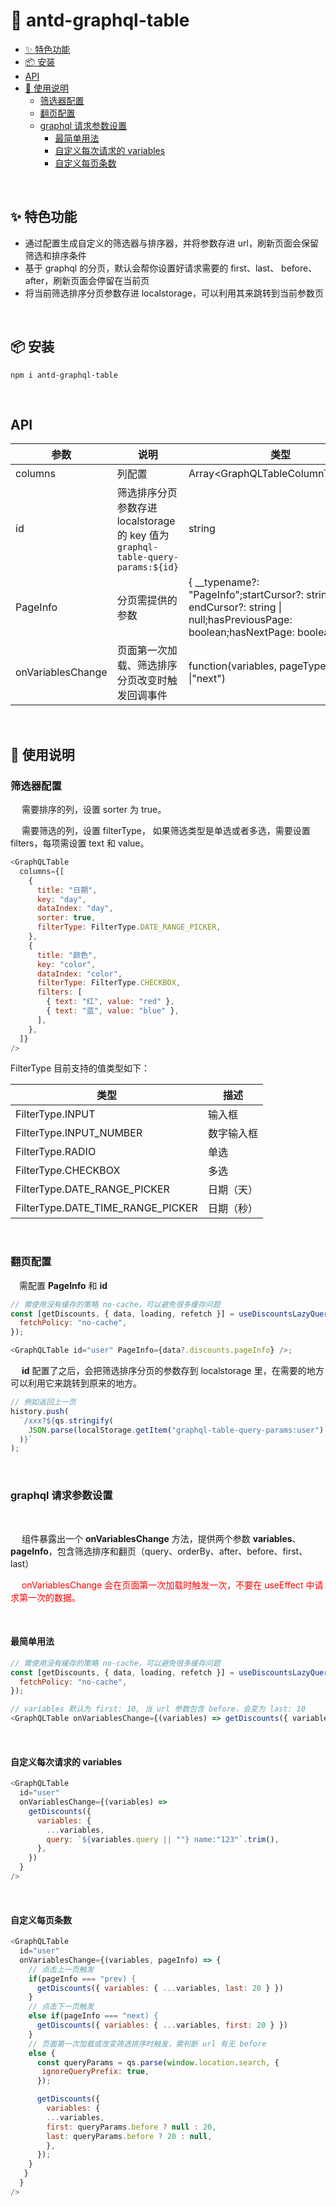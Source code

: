 <h1>🚀 antd-graphql-table</h1>

- [✨ 特色功能](#-特色功能)
- [📦 安装](#-安装)
- [API](#api)
- [🔨 使用说明](#-使用说明)
  - [筛选器配置](#筛选器配置)
  - [翻页配置](#翻页配置)
  - [graphql 请求参数设置](#graphql-请求参数设置)
    - [最简单用法](#最简单用法)
    - [自定义每次请求的 variables](#自定义每次请求的-variables)
    - [自定义每页条数](#自定义每页条数)

<center>
  <a class="other-link" href="https://github.com/shadowolfapp/antd-simple-table" alt="https://github.com/shadowolfapp/antd-simple-table"><i class="fab fa-github-square fa-2x" ></i></a>
</center>

<br/>

## ✨ 特色功能

- 通过配置生成自定义的筛选器与排序器，并将参数存进 url，刷新页面会保留筛选和排序条件
- 基于 graphql 的分页，默认会帮你设置好请求需要的 first、last、 before、 after，刷新页面会停留在当前页
- 将当前筛选排序分页参数存进 localstorage，可以利用其来跳转到当前参数页

<br/>

## 📦 安装

```
npm i antd-graphql-table
```

<br/>

## API

| 参数              | 说明                                                                             | 类型                                                                                                                                |
| ----------------- | -------------------------------------------------------------------------------- | ----------------------------------------------------------------------------------------------------------------------------------- |
| columns           | 列配置                                                                           | Array<GraphQLTableColumnType\<T>>                                                                                                   |
| id                | 筛选排序分页参数存进 localstorage 的 key 值为 `graphql-table-query-params:${id}` | string                                                                                                                              |
| PageInfo          | 分页需提供的参数                                                                 | { \_\_typename?: "PageInfo";startCursor?: string \| null; endCursor?: string \| null;hasPreviousPage: boolean;hasNextPage: boolean} |
| onVariablesChange | 页面第一次加载、筛选排序分页改变时触发回调事件                                   | function(variables, pageType: "prev" \|"next")                                                                                      |

<br/>

## 🔨 使用说明

### 筛选器配置

&emsp; 需要排序的列，设置 sorter 为 true。

&emsp; 需要筛选的列，设置 filterType， 如果筛选类型是单选或者多选，需要设置 filters，每项需设置 text 和 value。

```javascript
<GraphQLTable
  columns={[
    {
      title: "日期",
      key: "day",
      dataIndex: "day",
      sorter: true,
      filterType: FilterType.DATE_RANGE_PICKER,
    },
    {
      title: "颜色",
      key: "color",
      dataIndex: "color",
      filterType: FilterType.CHECKBOX,
      filters: [
        { text: "红", value: "red" },
        { text: "蓝", value: "blue" },
      ],
    },
  ]}
/>
```

FilterType 目前支持的值类型如下：

| 类型                              | 描述       |
| --------------------------------- | ---------- |
| FilterType.INPUT                  | 输入框     |
| FilterType.INPUT_NUMBER           | 数字输入框 |
| FilterType.RADIO                  | 单选       |
| FilterType.CHECKBOX               | 多选       |
| FilterType.DATE_RANGE_PICKER      | 日期（天） |
| FilterType.DATE_TIME_RANGE_PICKER | 日期（秒） |

<br/>

### 翻页配置

&emsp;需配置 **PageInfo** 和 **id**

```javascript
// 需使用没有缓存的策略 no-cache，可以避免很多缓存问题
const [getDiscounts, { data, loading, refetch }] = useDiscountsLazyQuery({
  fetchPolicy: "no-cache",
});

<GraphQLTable id="user" PageInfo={data?.discounts.pageInfo} />;
```

&emsp; **id** 配置了之后，会把筛选排序分页的参数存到 localstorage 里，在需要的地方可以利用它来跳转到原来的地方。

```javascript
// 例如返回上一页
history.push(
  `/xxx?${qs.stringify(
    JSON.parse(localStorage.getItem("graphql-table-query-params:user") || "{}")
  )}`
);
```

<br/>

### graphql 请求参数设置

<br />

&emsp; 组件暴露出一个 **onVariablesChange** 方法，提供两个参数 **variables**、**pageInfo**，包含筛选排序和翻页（query、orderBy、after、before、first、last）

&emsp; <font color="red"> onVariablesChange 会在页面第一次加载时触发一次，不要在 useEffect 中请求第一次的数据。</font>

<br />

#### 最简单用法

```javascript
// 需使用没有缓存的策略 no-cache，可以避免很多缓存问题
const [getDiscounts, { data, loading, refetch }] = useDiscountsLazyQuery({
  fetchPolicy: "no-cache",
});

// variables 默认为 first: 10, 当 url 参数包含 before，会变为 last: 10
<GraphQLTable onVariablesChange={(variables) => getDiscounts({ variables })} />;
```

<br />

#### 自定义每次请求的 variables

```javascript
<GraphQLTable
  id="user"
  onVariablesChange={(variables) =>
    getDiscounts({
      variables: {
        ...variables,
        query: `${variables.query || ""} name:"123"`.trim(),
      },
    })
  }
/>
```

<br />

#### 自定义每页条数

```javascript
<GraphQLTable
  id="user"
  onVariablesChange={(variables, pageInfo) => {
    // 点击上一页触发
    if(pageInfo === "prev) {
      getDiscounts({ variables: { ...variables, last: 20 } })
    }
    // 点击下一页触发
    else if(pageInfo === "next) {
      getDiscounts({ variables: { ...variables, first: 20 } })
    }
    // 页面第一次加载或改变筛选排序时触发，需判断 url 有无 before
    else {
      const queryParams = qs.parse(window.location.search, {
       ignoreQueryPrefix: true,
      });

      getDiscounts({
        variables: {
        ...variables,
        first: queryParams.before ? null : 20,
        last: queryParams.before ? 20 : null,
        },
      });
    }
   }
  }
/>
```
